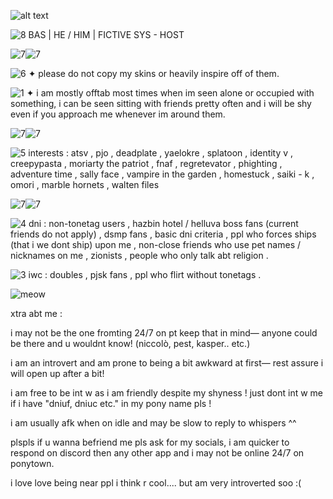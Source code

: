  ![alt text](https://i.postimg.cc/nh04pQcK/0-BAF6926-7-CBC-433-F-95-A2-D7-AF418635-CC.jpg)

![8](https://caterpie.crd.co/assets/images/gallery23/8cc72569.gif?v=f7b7a140) BAS   |  HE / HIM  | FICTIVE SYS - HOST

![7](https://pix.crd.co/assets/images/gallery05/6e41d35b_original.png?v=cf5fcef5)![7](https://pix.crd.co/assets/images/gallery05/6e41d35b_original.png?v=cf5fcef5)

![6](https://64.media.tumblr.com/031ac38fea858b4a061c04382808edc4/a465d542de39609e-19/s75x75_c1/03b3d9b1d2aa98b099aac32101f08b2c6995c8a2.gifv)    ✦    please do not copy my skins or heavily inspire off of them.

![1](https://i.imgur.com/7iRxBeX.gif)    ✦   i am mostly offtab most times when im seen alone or occupied with something, i can be seen sitting with friends pretty often and i will be shy even if you approach me whenever im around them.

![7](https://pix.crd.co/assets/images/gallery05/b3ad5d65_original.png?v=cf5fcef5)![7](https://pix.crd.co/assets/images/gallery05/b3ad5d65_original.png?v=cf5fcef5)

![5](https://pix.crd.co/assets/images/gallery08/ad18d167_original.gif?v=cf5fcef5) interests : atsv , pjo , deadplate , yaelokre , splatoon , identity v , creepypasta , moriarty the patriot , fnaf , regretevator , phighting , adventure time , sally face , vampire in the garden , homestuck , saiki - k ,  omori , marble hornets , walten files

![7](https://pix.crd.co/assets/images/gallery05/6e41d35b_original.png?v=cf5fcef5)![7](https://pix.crd.co/assets/images/gallery05/6e41d35b_original.png?v=cf5fcef5)

![4](https://pix.crd.co/assets/images/gallery08/be4f5233_original.gif?v=cf5fcef5)  dni : non-tonetag users , hazbin hotel / helluva boss fans (current friends do not apply) , dsmp fans , basic dni criteria , ppl who forces ships (that i we dont ship) upon me , non-close friends who use pet names / nicknames on me , zionists , people who only talk abt religion .

![3](https://pix.crd.co/assets/images/gallery08/9d9b9cba_original.gif?v=cf5fcef5) iwc : doubles , pjsk fans , ppl who flirt without tonetags .




![meow](https://caterpie.crd.co/assets/images/gallery05/ba5426b8.gif?v=f7b7a140) 

xtra abt me :

i may not be the one fromting 24/7 on pt keep that in mind— anyone could be there and u wouldnt know! (niccolò, pest, kasper.. etc.)

i am an introvert and am prone to being a bit awkward at first— rest assure i will open up after a bit!

i am free to be int w as i am friendly despite my shyness ! just dont int w me if i have "dniuf, dniuc etc." in my pony name pls !

i am usually afk when on idle and may be slow to reply to whispers ^^

plspls if u wanna befriend me pls ask for my socials, i am quicker to respond on discord then any other app and i may not be online 24/7 on ponytown.

i love love being near ppl i think r cool.... but am very introverted soo :(
